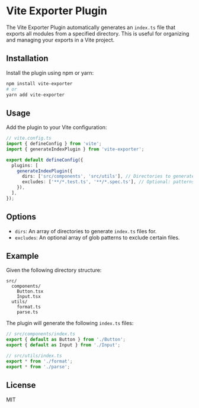 # Vite Exporter Plugin

The Vite Exporter Plugin automatically generates an `index.ts` file that exports all modules from a specified directory. This is useful for organizing and managing your exports in a Vite project.

## Installation

Install the plugin using npm or yarn:

```sh
npm install vite-exporter
# or
yarn add vite-exporter
```

## Usage

Add the plugin to your Vite configuration:

```typescript
// vite.config.ts
import { defineConfig } from 'vite';
import { generateIndexPlugin } from 'vite-exporter';

export default defineConfig({
  plugins: [
    generateIndexPlugin({
      dirs: ['src/components', 'src/utils'], // Directories to generate index.ts for
      excludes: ['**/*.test.ts', '**/*.spec.ts'], // Optional: patterns to exclude
    }),
  ],
});
```

## Options

- `dirs`: An array of directories to generate `index.ts` files for.
- `excludes`: An optional array of glob patterns to exclude certain files.

## Example

Given the following directory structure:

```
src/
  components/
    Button.tsx
    Input.tsx
  utils/
    format.ts
    parse.ts
```

The plugin will generate the following `index.ts` files:

```typescript
// src/components/index.ts
export { default as Button } from './Button';
export { default as Input } from './Input';

// src/utils/index.ts
export * from './format';
export * from './parse';
```

## License

MIT